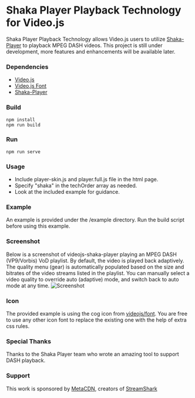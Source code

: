 # Shaka Player Playback Technology for Video.js 

Shaka Player Playback Technology allows Video.js users to utilize [Shaka-Player](https://github.com/google/shaka-player) to playback MPEG DASH videos. This project is still under development, more features and enhancements will be available later.

### Dependencies
  - [Video.js](https://github.com/videojs)
  - [Video.js Font](https://github.com/videojs/font)
  - [Shaka-Player](https://github.com/google/shaka-player)

### Build
```
npm install
npm run build
```

### Run
```
npm run serve
```

### Usage
  - Include player-skin.js and player.full.js file in the html page.
  - Specify "shaka" in the techOrder array as needed.
  - Look at the included example for guidance.
  
### Example
An example is provided under the /example directory. Run the build script before using this example.

### Screenshot
Below is a screenshot of videojs-shaka-player playing an MPEG DASH (VP9/Vorbis) VoD playlist. By default, the video is played back adaptively. The quality menu (gear) is automatically populated based on the size and bitrates of the video streams listed in the playlist. You can manually select a video quality to override auto (adaptive) mode, and switch back to auto mode at any time.
![Screenshot](example/screenshot.png)

### Icon
The provided example is using the cog icon from [videojs/font](https://github.com/videojs/font). You are free to use any other icon font to replace the existing one with the help of extra css rules.

### Special Thanks
Thanks to the Shaka Player team who wrote an amazing tool to support DASH playback.

### Support
This work is sponsored by [MetaCDN](http://www.metacdn.com), creators of [StreamShark](https://streamshark.io)
